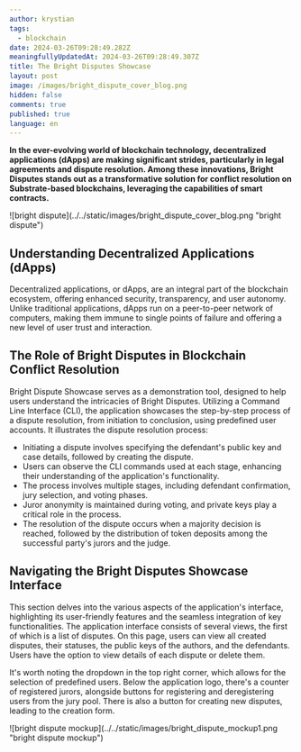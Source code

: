 ```yaml
---
author: krystian
tags:
  - blockchain
date: 2024-03-26T09:28:49.282Z
meaningfullyUpdatedAt: 2024-03-26T09:28:49.307Z
title: The Bright Disputes Showcase
layout: post
image: /images/bright_dispute_cover_blog.png
hidden: false
comments: true
published: true
language: en
---
```

**In the ever-evolving world of blockchain technology, decentralized applications (dApps) are making significant strides, particularly in legal agreements and dispute resolution. Among these innovations, Bright Disputes stands out as a transformative solution for conflict resolution on Substrate-based blockchains, leveraging the capabilities of smart contracts.**

<div className="image">![bright dispute](../../static/images/bright_dispute_cover_blog.png "bright dispute")</div>

## Understanding Decentralized Applications (dApps)

Decentralized applications, or dApps, are an integral part of the blockchain ecosystem, offering enhanced security, transparency, and user autonomy. Unlike traditional applications, dApps run on a peer-to-peer network of computers, making them immune to single points of failure and offering a new level of user trust and interaction.

## The Role of Bright Disputes in Blockchain Conflict Resolution

Bright Dispute Showcase serves as a demonstration tool, designed to help users understand the intricacies of Bright Disputes. Utilizing a Command Line Interface (CLI), the application showcases the step-by-step process of a dispute resolution, from initiation to conclusion, using predefined user accounts. It illustrates the dispute resolution process:

* Initiating a dispute involves specifying the defendant's public key and case details, followed by creating the dispute.
* Users can observe the CLI commands used at each stage, enhancing their understanding of the application's functionality.
* The process involves multiple stages, including defendant confirmation, jury selection, and voting phases.
* Juror anonymity is maintained during voting, and private keys play a critical role in the process.
* The resolution of the dispute occurs when a majority decision is reached, followed by the distribution of token deposits among the successful party's jurors and the judge.

## Navigating the Bright Disputes Showcase Interface

This section delves into the various aspects of the application's interface, highlighting its user-friendly features and the seamless integration of key functionalities. The application interface consists of several views, the first of which is a list of disputes. On this page, users can view all created disputes, their statuses, the public keys of the authors, and the defendants. Users have the option to view details of each dispute or delete them. 

It's worth noting the dropdown in the top right corner, which allows for the selection of predefined users. Below the application logo, there's a counter of registered jurors, alongside buttons for registering and deregistering users from the jury pool. There is also a button for creating new disputes, leading to the creation form.

<div className="image">![bright dispute mockup](../../static/images/bright_dispute_mockup1.png "bright dispute mockup")</div>